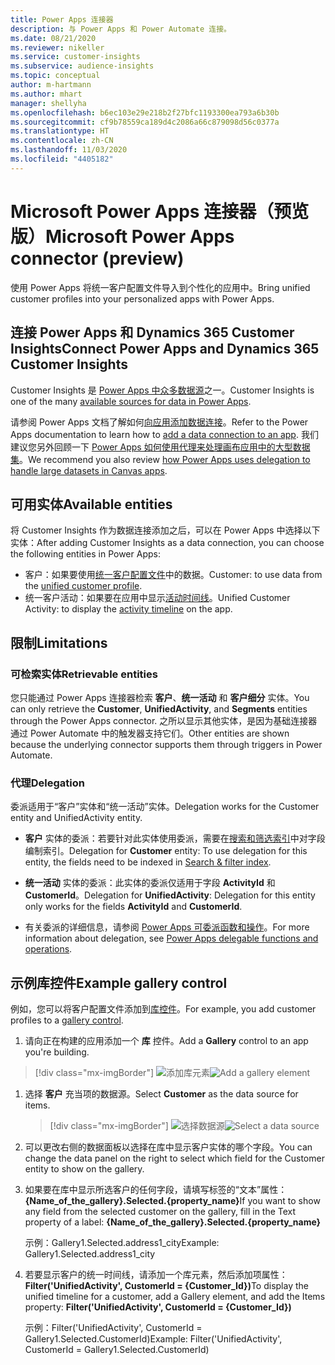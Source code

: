 ```yaml
---
title: Power Apps 连接器
description: 与 Power Apps 和 Power Automate 连接。
ms.date: 08/21/2020
ms.reviewer: nikeller
ms.service: customer-insights
ms.subservice: audience-insights
ms.topic: conceptual
author: m-hartmann
ms.author: mhart
manager: shellyha
ms.openlocfilehash: b6ec103e29e218b2f27bfc1193300ea793a6b30b
ms.sourcegitcommit: cf9b78559ca189d4c2086a66c879098d56c0377a
ms.translationtype: HT
ms.contentlocale: zh-CN
ms.lasthandoff: 11/03/2020
ms.locfileid: "4405182"
---
```

# <a name="microsoft-power-apps-connector-preview"></a><span data-ttu-id="21fe7-103">Microsoft Power Apps 连接器（预览版）</span><span class="sxs-lookup"><span data-stu-id="21fe7-103">Microsoft Power Apps connector (preview)</span></span>

<span data-ttu-id="21fe7-104">使用 Power Apps 将统一客户配置文件导入到个性化的应用中。</span><span class="sxs-lookup"><span data-stu-id="21fe7-104">Bring unified customer profiles into your personalized apps with Power Apps.</span></span>

## <a name="connect-power-apps-and-dynamics-365-customer-insights"></a><span data-ttu-id="21fe7-105">连接 Power Apps 和 Dynamics 365 Customer Insights</span><span class="sxs-lookup"><span data-stu-id="21fe7-105">Connect Power Apps and Dynamics 365 Customer Insights</span></span>

<span data-ttu-id="21fe7-106">Customer Insights 是 [Power Apps 中众多数据源](https://docs.microsoft.com/powerapps/maker/canvas-apps/working-with-data-sources)之一。</span><span class="sxs-lookup"><span data-stu-id="21fe7-106">Customer Insights is one of the many [available sources for data in Power Apps](https://docs.microsoft.com/powerapps/maker/canvas-apps/working-with-data-sources).</span></span>

<span data-ttu-id="21fe7-107">请参阅 Power Apps 文档了解如何[向应用添加数据连接](https://docs.microsoft.com/powerapps/maker/canvas-apps/add-data-connection)。</span><span class="sxs-lookup"><span data-stu-id="21fe7-107">Refer to the Power Apps documentation to learn how to [add a data connection to an app](https://docs.microsoft.com/powerapps/maker/canvas-apps/add-data-connection).</span></span> <span data-ttu-id="21fe7-108">我们建议您另外回顾一下 [Power Apps 如何使用代理来处理画布应用中的大型数据集](https://docs.microsoft.com/powerapps/maker/canvas-apps/delegation-overview)。</span><span class="sxs-lookup"><span data-stu-id="21fe7-108">We recommend you also review [how Power Apps uses delegation to handle large datasets in Canvas apps](https://docs.microsoft.com/powerapps/maker/canvas-apps/delegation-overview).</span></span>

## <a name="available-entities"></a><span data-ttu-id="21fe7-109">可用实体</span><span class="sxs-lookup"><span data-stu-id="21fe7-109">Available entities</span></span>

<span data-ttu-id="21fe7-110">将 Customer Insights 作为数据连接添加之后，可以在 Power Apps 中选择以下实体：</span><span class="sxs-lookup"><span data-stu-id="21fe7-110">After adding Customer Insights as a data connection, you can choose the following entities in Power Apps:</span></span>

- <span data-ttu-id="21fe7-111">客户：如果要使用[统一客户配置文件](customer-profiles.md)中的数据。</span><span class="sxs-lookup"><span data-stu-id="21fe7-111">Customer: to use data from the [unified customer profile](customer-profiles.md).</span></span>
- <span data-ttu-id="21fe7-112">统一客户活动：如果要在应用中显示[活动时间线](activities.md)。</span><span class="sxs-lookup"><span data-stu-id="21fe7-112">Unified Customer Activity: to display the [activity timeline](activities.md) on the app.</span></span>

## <a name="limitations"></a><span data-ttu-id="21fe7-113">限制</span><span class="sxs-lookup"><span data-stu-id="21fe7-113">Limitations</span></span>

### <a name="retrievable-entities"></a><span data-ttu-id="21fe7-114">可检索实体</span><span class="sxs-lookup"><span data-stu-id="21fe7-114">Retrievable entities</span></span>

<span data-ttu-id="21fe7-115">您只能通过 Power Apps 连接器检索 **客户**、**统一活动** 和 **客户细分** 实体。</span><span class="sxs-lookup"><span data-stu-id="21fe7-115">You can only retrieve the **Customer**, **UnifiedActivity**, and **Segments** entities through the Power Apps connector.</span></span> <span data-ttu-id="21fe7-116">之所以显示其他实体，是因为基础连接器通过 Power Automate 中的触发器支持它们。</span><span class="sxs-lookup"><span data-stu-id="21fe7-116">Other entities are shown because the underlying connector supports them through triggers in Power Automate.</span></span>  

### <a name="delegation"></a><span data-ttu-id="21fe7-117">代理</span><span class="sxs-lookup"><span data-stu-id="21fe7-117">Delegation</span></span>

<span data-ttu-id="21fe7-118">委派适用于“客户”实体和“统一活动”实体。</span><span class="sxs-lookup"><span data-stu-id="21fe7-118">Delegation works for the Customer entity and UnifiedActivity entity.</span></span> 

- <span data-ttu-id="21fe7-119">**客户** 实体的委派：若要针对此实体使用委派，需要在[搜索和筛选索引](search-filter-index.md)中对字段编制索引。</span><span class="sxs-lookup"><span data-stu-id="21fe7-119">Delegation for **Customer** entity: To use delegation for this entity, the fields need to be indexed in [Search & filter index](search-filter-index.md).</span></span>  

- <span data-ttu-id="21fe7-120">**统一活动** 实体的委派：此实体的委派仅适用于字段 **ActivityId** 和 **CustomerId**。</span><span class="sxs-lookup"><span data-stu-id="21fe7-120">Delegation for **UnifiedActivity**: Delegation for this entity only works for the fields **ActivityId** and **CustomerId**.</span></span>  

- <span data-ttu-id="21fe7-121">有关委派的详细信息，请参阅 [Power Apps 可委派函数和操作](https://docs.microsoft.com/connectors/commondataservice/#power-apps-delegable-functions-and-operations-for-the-cds-for-apps)。</span><span class="sxs-lookup"><span data-stu-id="21fe7-121">For more information about delegation, see [Power Apps delegable functions and operations](https://docs.microsoft.com/connectors/commondataservice/#power-apps-delegable-functions-and-operations-for-the-cds-for-apps).</span></span> 

## <a name="example-gallery-control"></a><span data-ttu-id="21fe7-122">示例库控件</span><span class="sxs-lookup"><span data-stu-id="21fe7-122">Example gallery control</span></span>

<span data-ttu-id="21fe7-123">例如，您可以将客户配置文件添加到[库控件](https://docs.microsoft.com/powerapps/maker/canvas-apps/add-gallery)。</span><span class="sxs-lookup"><span data-stu-id="21fe7-123">For example, you add customer profiles to a [gallery control](https://docs.microsoft.com/powerapps/maker/canvas-apps/add-gallery).</span></span>

1. <span data-ttu-id="21fe7-124">请向正在构建的应用添加一个 **库** 控件。</span><span class="sxs-lookup"><span data-stu-id="21fe7-124">Add a **Gallery** control to an app you're building.</span></span>

> [!div class="mx-imgBorder"]
> <span data-ttu-id="21fe7-125">![添加库元素](media/connector-powerapps9.png "添加库元素")</span><span class="sxs-lookup"><span data-stu-id="21fe7-125">![Add a gallery element](media/connector-powerapps9.png "Add a gallery element")</span></span>

1. <span data-ttu-id="21fe7-126">选择 **客户** 充当项的数据源。</span><span class="sxs-lookup"><span data-stu-id="21fe7-126">Select **Customer** as the data source for items.</span></span>

    > [!div class="mx-imgBorder"]
    > <span data-ttu-id="21fe7-127">![选择数据源](media/choose-datasource-powerapps.png "选择数据源")</span><span class="sxs-lookup"><span data-stu-id="21fe7-127">![Select a data source](media/choose-datasource-powerapps.png "Select a data source")</span></span>

1. <span data-ttu-id="21fe7-128">可以更改右侧的数据面板以选择在库中显示客户实体的哪个字段。</span><span class="sxs-lookup"><span data-stu-id="21fe7-128">You can change the data panel on the right to select which field for the Customer entity to show on the gallery.</span></span>

1. <span data-ttu-id="21fe7-129">如果要在库中显示所选客户的任何字段，请填写标签的“文本”属性：**{Name_of_the_gallery}.Selected.{property_name}**</span><span class="sxs-lookup"><span data-stu-id="21fe7-129">If you want to show any field from the selected customer on the gallery, fill in the Text property of a label:  **{Name_of_the_gallery}.Selected.{property_name}**</span></span>

    <span data-ttu-id="21fe7-130">示例：Gallery1.Selected.address1_city</span><span class="sxs-lookup"><span data-stu-id="21fe7-130">Example: Gallery1.Selected.address1_city</span></span>

1. <span data-ttu-id="21fe7-131">若要显示客户的统一时间线，请添加一个库元素，然后添加项属性：**Filter('UnifiedActivity', CustomerId = {Customer_Id})**</span><span class="sxs-lookup"><span data-stu-id="21fe7-131">To display the unified timeline for a customer, add a Gallery element, and add the Items property: **Filter('UnifiedActivity', CustomerId = {Customer_Id})**</span></span>

    <span data-ttu-id="21fe7-132">示例：Filter('UnifiedActivity', CustomerId = Gallery1.Selected.CustomerId)</span><span class="sxs-lookup"><span data-stu-id="21fe7-132">Example: Filter('UnifiedActivity', CustomerId = Gallery1.Selected.CustomerId)</span></span>
